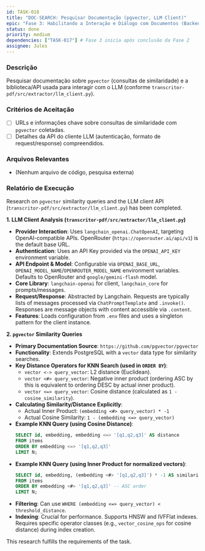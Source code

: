 ```yaml
---
id: TASK-018
title: "DOC-SEARCH: Pesquisar Documentação (pgvector, LLM Client)"
epic: "Fase 3: Habilitando a Interação e Diálogo com Documentos (Backend do Transcritor-PDF)"
status: done
priority: medium
dependencies: ["TASK-017"] # Fase 3 inicia após conclusão da Fase 2
assignee: Jules
---
```


### Descrição

Pesquisar documentação sobre `pgvector` (consultas de similaridade) e a biblioteca/API usada para interagir com o LLM (conforme `transcritor-pdf/src/extractor/llm_client.py`).

### Critérios de Aceitação

- [ ] URLs e informações chave sobre consultas de similaridade com `pgvector` coletadas.
- [ ] Detalhes da API do cliente LLM (autenticação, formato de request/response) compreendidos.

### Arquivos Relevantes

* (Nenhum arquivo de código, pesquisa externa)

### Relatório de Execução

Research on `pgvector` similarity queries and the LLM client API (`transcritor-pdf/src/extractor/llm_client.py`) has been completed.

**1. LLM Client Analysis (`transcritor-pdf/src/extractor/llm_client.py`)**

*   **Provider Interaction**: Uses `langchain_openai.ChatOpenAI`, targeting OpenAI-compatible APIs. OpenRouter (`https://openrouter.ai/api/v1`) is the default base URL.
*   **Authentication**: Uses an API Key provided via the `OPENAI_API_KEY` environment variable.
*   **API Endpoint & Model**: Configurable via `OPENAI_BASE_URL`, `OPENAI_MODEL_NAME`/`OPENROUTER_MODEL_NAME` environment variables. Defaults to OpenRouter and `google/gemini-flash` model.
*   **Core Library**: `langchain-openai` for client, `langchain_core` for prompts/messages.
*   **Request/Response**: Abstracted by Langchain. Requests are typically lists of messages processed via `ChatPromptTemplate` and `.invoke()`. Responses are message objects with content accessible via `.content`.
*   **Features**: Loads configuration from `.env` files and uses a singleton pattern for the client instance.

**2. `pgvector` Similarity Queries**

*   **Primary Documentation Source**: `https://github.com/pgvector/pgvector`
*   **Functionality**: Extends PostgreSQL with a `vector` data type for similarity searches.
*   **Key Distance Operators for KNN Search (used in `ORDER BY`)**:
    *   `vector <-> query_vector`: L2 distance (Euclidean).
    *   `vector <#> query_vector`: Negative inner product (ordering ASC by this is equivalent to ordering DESC by actual inner product).
    *   `vector <=> query_vector`: Cosine distance (calculated as `1 - cosine_similarity`).
*   **Calculating Similarity/Distance Explicitly**:
    *   Actual Inner Product: `(embedding <#> query_vector) * -1`
    *   Actual Cosine Similarity: `1 - (embedding <=> query_vector)`
*   **Example KNN Query (using Cosine Distance)**:
    ```sql
    SELECT id, embedding, embedding <=> '[q1,q2,q3]' AS distance
    FROM items
    ORDER BY embedding <=> '[q1,q2,q3]'
    LIMIT N;
    ```
*   **Example KNN Query (using Inner Product for normalized vectors)**:
    ```sql
    SELECT id, embedding, (embedding <#> '[q1,q2,q3]') * -1 AS similarity
    FROM items
    ORDER BY embedding <#> '[q1,q2,q3]' -- ASC order
    LIMIT N;
    ```
*   **Filtering**: Can use `WHERE (embedding <=> query_vector) < threshold_distance`.
*   **Indexing**: Crucial for performance. Supports HNSW and IVFFlat indexes. Requires specific operator classes (e.g., `vector_cosine_ops` for cosine distance) during index creation.

This research fulfills the requirements of the task.
